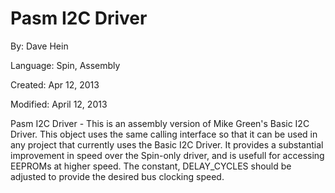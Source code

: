 # Pasm I2C Driver

By: Dave Hein

Language: Spin, Assembly

Created: Apr 12, 2013

Modified: April 12, 2013

Pasm I2C Driver - This is an assembly version of Mike Green's Basic I2C Driver. This object uses the same calling interface so that it can be used in any project that currently uses the Basic I2C Driver. It provides a substantial improvement in speed over the Spin-only driver, and is usefull for accessing EEPROMs at higher speed. The constant, DELAY\_CYCLES should be adjusted to provide the desired bus clocking speed.
